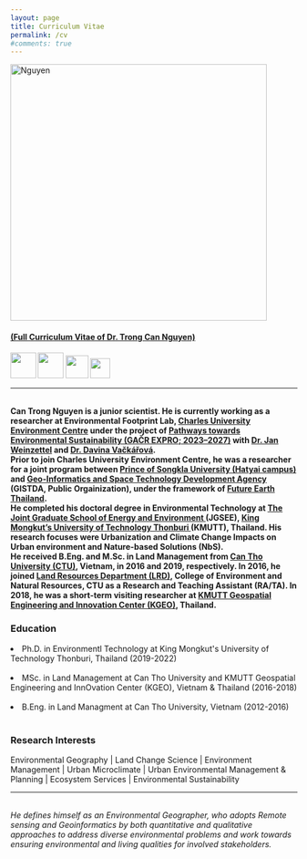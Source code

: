 ```yaml
---
layout: page
title: Curriculum Vitae
permalink: /cv
#comments: true
---
```


<img src="{{site.baseurl}}/assets/images/Profile_nguyen_01.jpg" alt="Nguyen" style="width: 450px"/>

<br>
<h4><a href="https://docs.google.com/document/d/1WfDsR307eWinxXHo8zVZfSaO4xPcsedD/edit?usp=sharing&ouid=110358112673854373714&rtpof=true&sd=true">(Full Curriculum Vitae of Dr. Trong Can Nguyen)</a><h4>

<a href="https://scholar.google.com/citations?user=xnzuZiAAAAAJ&hl=en&oi=ao"><img src="{{site.baseurl}}/assets/images/icon/Google_Scholar_logo.png" alt="" style="height: 45px"/></a>
<a href="https://www.researchgate.net/profile/Can-Nguyen-3"><img src="{{site.baseurl}}/assets/images/icon/ResearchGate.png" alt="" style="height: 45px"/></a>
<a href="https://www.scopus.com/authid/detail.uri?authorId=57189026531"><img src="{{site.baseurl}}/assets/images/icon/Scopus_logo.png" alt="" style="height: 40px"/></a>
<a href="https://orcid.org/0000-0003-0471-4062"><img src="{{site.baseurl}}/assets/images/icon/orcid.logo.svg" alt="" style="height: 35px"/></a>

<hr>
<br>
Can Trong Nguyen is a junior scientist. He is currently working as a researcher at Environmental Footprint Lab, <a href="https://czp.cuni.cz/en/">Charles University Environment Centre</a> under the project of <a href="https://czp.cuni.cz/en/projects/pathways-towards-environmental-sustainability-gacr-expro-2023-2027">Pathways towards Environmental Sustainability (GAČR EXPRO; 2023–2027)</a> with <a href="https://czp.cuni.cz/en/about-us/staff/jan-weinzettel">Dr. Jan Weinzettel</a> and <a href="https://czp.cuni.cz/en/about-us/staff/davina-vackarova">Dr. Davina Vačkářová</a>.

<br>
Prior to join Charles University Environment Centre, he was a researcher for a joint program between <a href="https://en.psu.ac.th/">Prince of Songkla University (Hatyai campus)</a> and <a href="https://www.gistda.or.th/home.php?lang=EN">Geo-Informatics and Space Technology Development Agency </a>(GISTDA, Public Orgainization), under the framework of <a href="https://www.futureearththailand.org/frontpage">Future Earth Thailand</a>. 

<br>
He completed his doctoral degree in Environmental Technology at <a href="https://www.jgsee.kmutt.ac.th/v3/">The Joint Graduate School of Energy and Environment </a>(JGSEE), <a href="https://www.kmutt.ac.th/en/">King Mongkut’s University of Technology Thonburi </a>(KMUTT), Thailand. His research focuses were Urbanization and Climate Change Impacts on Urban environment and Nature-based Solutions (NbS).

<br>
He received B.Eng. and M.Sc. in Land Management from <a href="https://en.ctu.edu.vn/">Can Tho University (CTU)</a>, Vietnam, in 2016 and 2019, respectively. In 2016, he joined <a href="https://lrd.ctu.edu.vn/en/">Land Resources Department (LRD)</a>, College of Environment and Natural Resources, CTU as a Research and Teaching Assistant (RA/TA). In 2018, he was a short-term visiting researcher at <a href="http://kgeo.org/kgeo/">KMUTT Geospatial Engineering and Innovation Center (KGEO)</a>, Thailand.

<br>

<h3>Education</h3>
<li>Ph.D. in Environmentl Technology at King Mongkut's University of Technology Thonburi, Thailand (2019-2022)</li>
<br>
<li>MSc. in Land Management at Can Tho University and KMUTT Geospatial Engineering and InnOvation Center (KGEO), Vietnam & Thailand (2016-2018)</li>
<br>
<li>B.Eng. in Land Managment at Can Tho University, Vietnam (2012-2016)</li>

</li>

<br>

<h3>Research Interests </h3>
Environmental Geography | Land Change Science | Environment Management | Urban Microclimate | Urban Environmental Management & Planning | Ecosystem Services | Environmental Sustainability

<br>
<hr>
<br>
<i>He defines himself as an Environmental Geographer, who adopts Remote sensing and Geoinformatics by both quantitative and qualitative approaches to address diverse environmental problems and work towards ensuring environmental and living qualities for involved stakeholders.</i>


